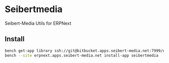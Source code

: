 # Seibertmedia

Seibert-Media Utils for ERPNext

## Install 

```bash          
bench get-app library ssh://git@bitbucket.apps.seibert-media.net:7999/erp/seibertmedia-app.git
bench --site erpnext.apps.seibert-media.net install-app seibertmedia
```
